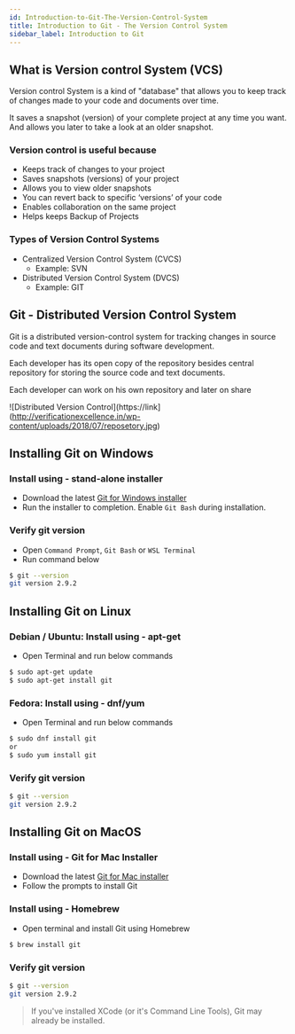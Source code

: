 ```yaml
---
id: Introduction-to-Git-The-Version-Control-System
title: Introduction to Git - The Version Control System
sidebar_label: Introduction to Git
---
```


## What is Version control System (VCS)
Version control System is a kind of "database" that allows you to keep track of changes made to your code and documents over time.

It saves a snapshot (version) of your complete project at any time you want. And allows you later to take a look at an older snapshot.

### Version control is useful because
- Keeps track of changes to your project
- Saves snapshots (versions) of your project
- Allows you to view older snapshots
- You can revert back to specific ‘versions’ of your code
- Enables collaboration on the same project
- Helps keeps Backup of Projects

### Types of Version Control Systems
- Centralized Version Control System (CVCS)
  - Example: SVN
- Distributed Version Control System (DVCS)
  - Example: GIT

## Git - Distributed Version Control System

Git is a distributed version-control system for tracking changes in source code and text documents during software development.

Each developer has its open copy of the repository besides central repository for storing the source code and text documents.

Each developer can work on his own repository and later on share 

![Distributed Version Control](https://link](http://verificationexcellence.in/wp-content/uploads/2018/07/reposetory.jpg)

## Installing Git on Windows

### Install using - stand-alone installer
- Download the latest [Git for Windows installer](https://gitforwindows.org)
- Run the installer to completion. Enable `Git Bash` during installation. 

### Verify git version
- Open `Command Prompt`, `Git Bash` or `WSL Terminal`
- Run command below

```bash
$ git --version
git version 2.9.2
```

## Installing Git on Linux

### Debian / Ubuntu: Install using - apt-get
- Open Terminal and run below commands

```bash
$ sudo apt-get update
$ sudo apt-get install git
```

### Fedora: Install using - dnf/yum
- Open Terminal and run below commands

```bash
$ sudo dnf install git
or
$ sudo yum install git
```

### Verify git version
```bash
$ git --version
git version 2.9.2
```

## Installing Git on MacOS

### Install using - Git for Mac Installer
- Download the latest [Git for Mac installer](https://sourceforge.net/projects/git-osx-installer/files/)
- Follow the prompts to install Git

### Install using - Homebrew
- Open terminal and install Git using Homebrew
```bash
$ brew install git
```

### Verify git version
```bash
$ git --version
git version 2.9.2
```

> If you've installed XCode (or it's Command Line Tools), Git may already be installed.


